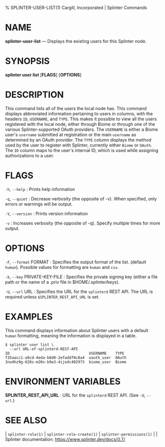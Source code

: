 % SPLINTER-USER-LIST(1) Cargill, Incorporated | Splinter Commands
<!--
  Copyright 2018-2021 Cargill Incorporated
  Licensed under Creative Commons Attribution 4.0 International License
  https://creativecommons.org/licenses/by/4.0/
-->

NAME
====

**splinter-user-list** — Displays the existing users for this Splinter node.

SYNOPSIS
========
**splinter user list** \[**FLAGS**\] \[**OPTIONS**\]

DESCRIPTION
===========
This command lists all of the users the local node has. This command
displays abbreviated information pertaining to users in columns, with the
headers `ID`, `USERNAME`, and `TYPE`. This makes it possible to view all the
users registered with the local node, either through Biome or through one of
the various Splinter-supported OAuth providers. The `USERNAME` is either a
Biome user's `username` submitted at registration or the main `username` as
determined by an OAuth provider. The `TYPE` column displays the method used by
the user to register with Splinter, currently either `Biome` or `OAuth`. The
`ID` column maps to the user's internal ID, which is used while assigning
authorizations to a user.

FLAGS
=====
`-h`, `--help`
: Prints help information

`-q`, `--quiet`
: Decrease verbosity (the opposite of -v). When specified, only errors or
  warnings will be output.

`-V`, `--version`
: Prints version information

`-v`
: Increases verbosity (the opposite of -q). Specify multiple times for more
  output.

OPTIONS
=======
`-F`, `--format` FORMAT
: Specifies the output format of the list. (default `human`). Possible values
  for formatting are `human` and `csv`.

`-k`, `--key` PRIVATE-KEY-FILE
: Specifies the private signing key (either a file path or the name of a
  .priv file in $HOME/.splinter/keys).

`-U`, `--url` URL
: Specifies the URL for the `splinterd` REST API. The URL is required unless
  `$SPLINTER_REST_API_URL` is set.

EXAMPLES
========
This command displays information about Splinter users with a default `human`
formatting, meaning the information is displayed in a table.

```
$ splinter user list \
  --url URL-of-splinterd-REST-API
ID                                    USERNAME    TYPE
f35aacc1-a9cd-4eda-b6d0-2efaddf0c8a4  oauth_user  OAuth
3no4hz9g-628s-m20x-b9a3-4ijodc402973  biome_user  Biome
```

ENVIRONMENT VARIABLES
=====================
**SPLINTER_REST_API_URL**
: URL for the `splinterd` REST API. (See `-U`, `--url`.)

SEE ALSO
========
| `splinter-role(1)`
| `splinter-role-create(1)`
| `splinter-permissions(1)`
|
| Splinter documentation: https://www.splinter.dev/docs/0.7/
